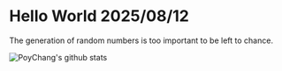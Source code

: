# Hello World 2025/08/12

The generation of random numbers is too important to be left to chance.

![PoyChang's github stats](https://github-readme-stats.vercel.app/api?username=poychang&show_icons=true&theme=dracula)

